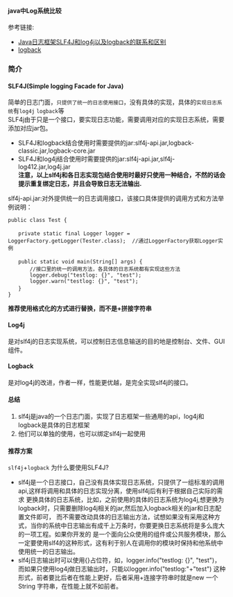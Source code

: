 #### java中Log系统比较
参考链接:    
- [Java日志框架SLF4J和log4j以及logback的联系和区别](https://www.cnblogs.com/hanszhao/p/9754419.html) 
- [logback](http://www.logback.cn/)
### 简介
#### SLF4J(Simple logging Facade for Java)
简单的日志门面，`只提供了统一的日志使用接口`，没有具体的实现，具体的`实现日志系统`有`log4j` `logback`等      
SLF4j由于只是一个接口，要实现日志功能，需要调用对应的实现日志系统，需要添加对应jar包。  
- SLF4J和logback结合使用时需要提供的jar:slf4j-api.jar,logback-classic.jar,logback-core.jar  
- SLF4J和log4j结合使用时需要提供的jar:slf4j-api.jar,slf4j-log412.jar,log4j.jar  
**注意，以上slf4j和各日志实现包结合使用时最好只使用一种结合，不然的话会提示重复绑定日志，并且会导致日志无法输出.**   

slf4j-api.jar:对外提供统一的日志调用接口，该接口具体提供的调用方式和方法举例说明：   
```
public class Test {

　　private static final Logger logger = LoggerFactory.getLogger(Tester.class);  //通过LoggerFactory获取Logger实例
  
　　public static void main(String[] args) {
       //接口里的统一的调用方法，各具体的日志系统都有实现这些方法
       logger.debug("testlog: {}", "test");  
       logger.warn("testlog: {}", "test");
　　}
}
```
**推荐使用格式化的方式进行替换，而不是+拼接字符串**
#### Log4j
是对slf4j的日志实现系统，可以控制日志信息输送的目的地是控制台、文件、GUI组件。
#### Logback
是对log4j的改进，作者一样，性能更优越，是完全实现slf4j的接口。
#### 总结
1. slf4j是java的一个日志门面，实现了日志框架一些通用的api，log4j和logback是具体的日志框架  
2. 他们可以单独的使用，也可以绑定slf4j一起使用
#### 推荐方案
`slf4j`+`logback` 为什么要使用SLF4J?   
- slf4j是一个日志接口，自己没有具体实现日志系统，只提供了一组标准的调用api,这样将调用和具体的日志实现分离，使用slf4j后有利于根据自己实际的需求
更换具体的日志系统，比如，之前使用的具体的日志系统为log4j,想更换为logback时，只需要删除log4j相关的jar,然后加入logback相关的jar和日志配置文件即可，
而不需要改动具体的日志输出方法，试想如果没有采用这种方式，当你的系统中日志输出有成千上万条时，你要更换日志系统将是多么庞大的一项工程。如果你开发的
是一个面向公众使用的组件或公共服务模块，那么一定要使用slf4的这种形式，这有利于别人在调用你的模块时保持和他系统中使用统一的日志输出。
- slf4j日志输出时可以使用{}占位符，如，logger.info("testlog: {}", "test")，而如果只使用log4j做日志输出时，只能以logger.info("testlog:"+"test")
这种形式，前者要比后者在性能上更好，后者采用+连接字符串时就是new 一个String 字符串，在性能上就不如前者。





